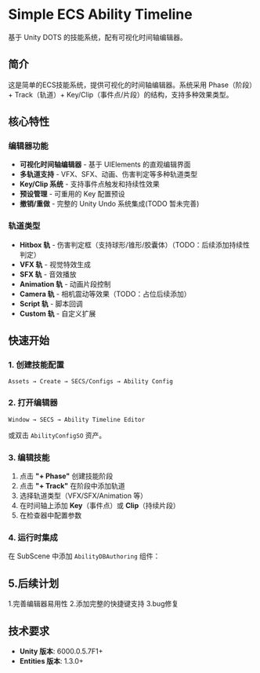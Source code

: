 # Simple ECS Ability Timeline

基于 Unity DOTS 的技能系统，配有可视化时间轴编辑器。

## 简介

这是简单的ECS技能系统，提供可视化的时间轴编辑器。系统采用 Phase（阶段）+ Track（轨道）+ Key/Clip（事件点/片段）的结构，支持多种效果类型。

## 核心特性

###  编辑器功能
- **可视化时间轴编辑器** - 基于 UIElements 的直观编辑界面
- **多轨道支持** - VFX、SFX、动画、伤害判定等多种轨道类型
- **Key/Clip 系统** - 支持事件点触发和持续性效果
- **预设管理** - 可重用的 Key 配置预设
- **撤销/重做** - 完整的 Unity Undo 系统集成(TODO 暂未完善)

###  轨道类型
- **Hitbox 轨** - 伤害判定框（支持球形/锥形/胶囊体）（TODO：后续添加持续性判定）
- **VFX 轨** - 视觉特效生成
- **SFX 轨** - 音效播放
- **Animation 轨** - 动画片段控制
- **Camera 轨** - 相机震动等效果（TODO：占位后续添加）
- **Script 轨** - 脚本回调
- **Custom 轨** - 自定义扩展

## 快速开始

### 1. 创建技能配置
```
Assets → Create → SECS/Configs → Ability Config
```

### 2. 打开编辑器
```
Window → SECS → Ability Timeline Editor
```
或双击 `AbilityConfigSO` 资产。

### 3. 编辑技能
1. 点击 **"+ Phase"** 创建技能阶段
2. 点击 **"+ Track"** 在阶段中添加轨道
3. 选择轨道类型（VFX/SFX/Animation 等）
4. 在时间轴上添加 **Key**（事件点）或 **Clip**（持续片段）
5. 在检查器中配置参数

### 4. 运行时集成
在 SubScene 中添加 `AbilityDBAuthoring` 组件：
## 5.后续计划
1.完善编辑器易用性
2.添加完整的快捷键支持
3.bug修复
## 技术要求

- **Unity 版本**: 6000.0.5.7F1+
- **Entities 版本**: 1.3.0+


